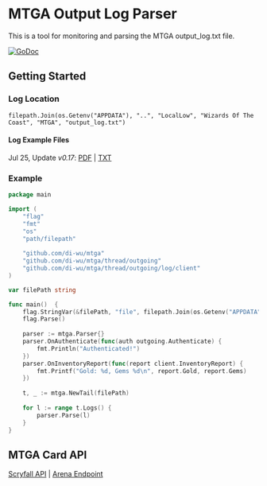 # MTGA Output Log Parser
This is a tool for monitoring and parsing the MTGA output_log.txt file. 

[![GoDoc](https://godoc.org/github.com/di-wu/mtga?status.svg)](https://godoc.org/github.com/di-wu/mtga)
## Getting Started
### Log Location
```gotemplate
filepath.Join(os.Getenv("APPDATA"), "..", "LocalLow", "Wizards Of The Coast", "MTGA", "output_log.txt")
```

#### Log Example Files
Jul 25, Update *v0.17*: 
[PDF](http://magic.wizards.com/sites/mtg/files/output_log_arena.pdf) |
[TXT](testdata/output_log_0.17.txt)

### Example
```go
package main

import (
    "flag"
    "fmt"
    "os"
    "path/filepath"
	
    "github.com/di-wu/mtga"
    "github.com/di-wu/mtga/thread/outgoing"
    "github.com/di-wu/mtga/thread/outgoing/log/client"
)

var filePath string

func main()  {
    flag.StringVar(&filePath, "file", filepath.Join(os.Getenv("APPDATA"), "..", "LocalLow", "Wizards Of The Coast", "MTGA", "output_log.txt"), "Location to the MTGAs log file.")
    flag.Parse()
	
    parser := mtga.Parser{}
    parser.OnAuthenticate(func(auth outgoing.Authenticate) {
        fmt.Println("Authenticated!")
    })
    parser.OnInventoryReport(func(report client.InventoryReport) {
        fmt.Printf("Gold: %d, Gems %d\n", report.Gold, report.Gems)
    })
 
    t, _ := mtga.NewTail(filePath)
 
    for l := range t.Logs() {
        parser.Parse(l)
    }
}
```

## MTGA Card API
[Scryfall API](https://scryfall.com/docs/api) |
[Arena Endpoint](https://scryfall.com/docs/api/cards/arena)
